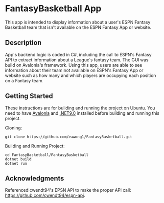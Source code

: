 # FantasyBasketball App
This app is intended to display information about a user's ESPN Fantasy Basketball team that isn't available on the ESPN Fantasy App or website.

## Description
App's backend logic is coded in C#, including the call to ESPN's Fantasy API to extract information about a League's fantasy team. The GUI was build on Avalonia's framework. Using this app, users are able to see information about their team not available on ESPN's Fantasy App or website such as how many and which players are occupying each position on a Fantasy team.

## Getting Started
These instructions are for building and running the project on Ubuntu. You need to have [Avalonia](https://docs.avaloniaui.net/docs/get-started/install) and [.NET9.0](https://learn.microsoft.com/en-us/dotnet/core/install/linux-ubuntu-install?pivots=os-linux-ubuntu-2404&tabs=dotnet9) installed before building and running this project. 

Cloning:
```
git clone https://github.com/eawong1/FantasyBasketball.git
```
Building and Running Project:
```
cd FantasyBasketball/FantasyBasketball
dotnet build
dotnet run
```

## Acknowledgments
Referenced cwendt94's EPSN API to make the proper API call: https://github.com/cwendt94/espn-api.
